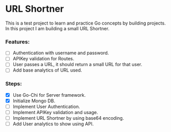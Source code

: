 # URL Shortner

This is a test project to learn and practice Go concepts by building projects. In this project I am building a small URL Shortner.

### Features:
- [ ] Authentication with username and password.
- [ ] APIKey validation for Routes.
- [ ] User passes a URL, it should return a small URL for that user.
- [ ] Add base analytics of URL used.

### Steps:
- [x] Use Go-Chi for Server framework.
- [x] Initialize Mongo DB.
- [ ] Implement User Authentication.
- [ ] Implement APIKey validation and usage.
- [ ] Implement URL Shortner by using base64 encoding.
- [ ] Add User analytics to show using API.
